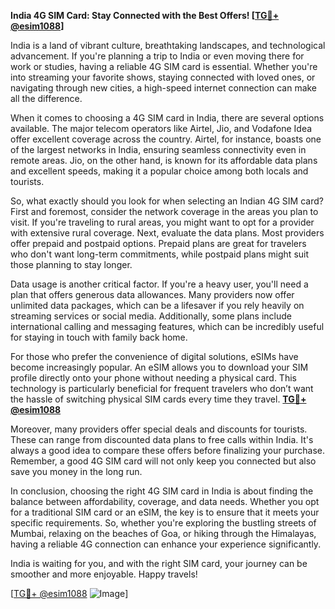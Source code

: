**India 4G SIM Card: Stay Connected with the Best Offers! [[TG💪+ @esim1088](https://t.me/s/esim1088)]**

India is a land of vibrant culture, breathtaking landscapes, and technological advancement. If you're planning a trip to India or even moving there for work or studies, having a reliable 4G SIM card is essential. Whether you're into streaming your favorite shows, staying connected with loved ones, or navigating through new cities, a high-speed internet connection can make all the difference.

When it comes to choosing a 4G SIM card in India, there are several options available. The major telecom operators like Airtel, Jio, and Vodafone Idea offer excellent coverage across the country. Airtel, for instance, boasts one of the largest networks in India, ensuring seamless connectivity even in remote areas. Jio, on the other hand, is known for its affordable data plans and excellent speeds, making it a popular choice among both locals and tourists.

So, what exactly should you look for when selecting an Indian 4G SIM card? First and foremost, consider the network coverage in the areas you plan to visit. If you're traveling to rural areas, you might want to opt for a provider with extensive rural coverage. Next, evaluate the data plans. Most providers offer prepaid and postpaid options. Prepaid plans are great for travelers who don't want long-term commitments, while postpaid plans might suit those planning to stay longer.

Data usage is another critical factor. If you're a heavy user, you'll need a plan that offers generous data allowances. Many providers now offer unlimited data packages, which can be a lifesaver if you rely heavily on streaming services or social media. Additionally, some plans include international calling and messaging features, which can be incredibly useful for staying in touch with family back home.

For those who prefer the convenience of digital solutions, eSIMs have become increasingly popular. An eSIM allows you to download your SIM profile directly onto your phone without needing a physical card. This technology is particularly beneficial for frequent travelers who don’t want the hassle of switching physical SIM cards every time they travel. **[TG💪+ @esim1088](https://t.me/s/esim1088)**

Moreover, many providers offer special deals and discounts for tourists. These can range from discounted data plans to free calls within India. It's always a good idea to compare these offers before finalizing your purchase. Remember, a good 4G SIM card will not only keep you connected but also save you money in the long run.

In conclusion, choosing the right 4G SIM card in India is about finding the balance between affordability, coverage, and data needs. Whether you opt for a traditional SIM card or an eSIM, the key is to ensure that it meets your specific requirements. So, whether you're exploring the bustling streets of Mumbai, relaxing on the beaches of Goa, or hiking through the Himalayas, having a reliable 4G connection can enhance your experience significantly.

India is waiting for you, and with the right SIM card, your journey can be smoother and more enjoyable. Happy travels!

[[TG💪+ @esim1088](https://t.me/s/esim1088) ![Image](https://i.postimg.cc/Y0z9fWf4/image.png)]